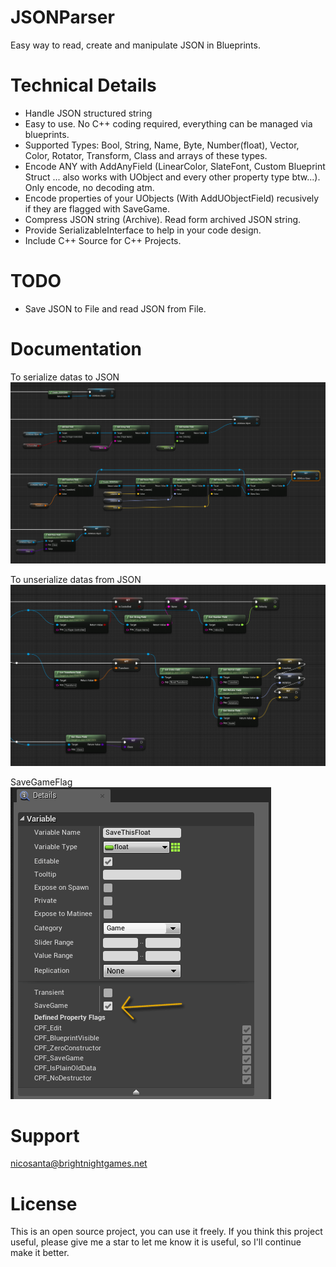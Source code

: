 # JSONParser

Easy way to read, create and manipulate JSON in Blueprints.

# Technical Details

* Handle JSON structured string
* Easy to use. No C++ coding required, everything can be managed via blueprints.
* Supported Types: Bool, String, Name, Byte, Number(float), Vector, Color, Rotator, Transform, Class and arrays of these types.
* Encode ANY with AddAnyField (LinearColor, SlateFont, Custom Blueprint Struct ... also works with UObject and every other property type btw...). Only encode, no decoding atm.
* Encode properties of your UObjects (With AddUObjectField) recusively if they are flagged with SaveGame. 
* Compress JSON string (Archive). Read form archived JSON string.
* Provide SerializableInterface to help in your code design.
* Include C++ Source for C++ Projects.

# TODO
* Save JSON to File and read JSON from File.

# Documentation
To serialize datas to JSON
![Alt serialize](Docs/serialize.png?raw=true "Serialize")

To unserialize datas from JSON
![unserialize](Docs/unserialize.png?raw=true "Unserialize")

SaveGameFlag
![Alt savegame](Docs/savegamevariableproperty.png?raw=true "SaveGame")

# Support
nicosanta@brightnightgames.net

# License
This is an open source project, you can use it freely. If you think this project useful, please give me a star to let me know it is useful, so I'll continue make it better.
